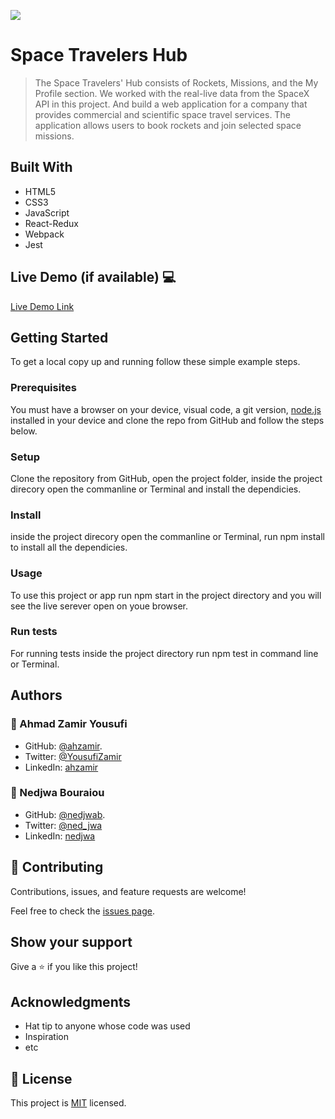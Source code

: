 ![](https://img.shields.io/badge/Microverse-blueviolet)

# Space Travelers Hub

> The Space Travelers' Hub consists of Rockets, Missions, and the My Profile section. We worked with the real-live data from the SpaceX API in this project. And build a web application for a company that provides commercial and scientific space travel services. The application allows users to book rockets and join selected space missions.


## Built With 

- HTML5
- CSS3
- JavaScript
- React-Redux
- Webpack
- Jest

## Live Demo (if available) 💻

[Live Demo Link](https://livedemo.com)


## Getting Started

To get a local copy up and running follow these simple example steps.

### Prerequisites

You must have a browser on your device, visual code, a git version, [node.js](https://nodejs.org/en/) installed in your device and clone the repo from GitHub and follow the steps below.

### Setup

Clone the repository from GitHub, open the project folder, inside the project direcory open the commanline or Terminal and install the dependicies.

### Install

inside the project direcory open the commanline or Terminal, run npm install to install all the dependicies.

### Usage

To use this project or app run npm start in the project directory and you will see the live serever open on youe browser.

### Run tests

For running tests inside the project directory run npm test in command line or Terminal.

## Authors

### 👤 Ahmad Zamir Yousufi
- GitHub: [@ahzamir](https://github.com/ahzamir).
- Twitter: [@YousufiZamir](https://twitter.com/YousufiZamir)
- LinkedIn: [ahzamir](https://www.linkedin.com/in/ahzamir/)

### 👤 Nedjwa Bouraiou
- GitHub: [@nedjwab](https://github.com/nedjwab).
- Twitter: [@ned_jwa](https://twitter.com/ned_jwa)
- LinkedIn: [nedjwa](https://www.linkedin.com/in/wa-bouraiou-512a5015a/)

## 🤝 Contributing

Contributions, issues, and feature requests are welcome!

Feel free to check the [issues page](../../issues/).

## Show your support

Give a ⭐️ if you like this project!

## Acknowledgments

- Hat tip to anyone whose code was used
- Inspiration
- etc

## 📝 License

This project is [MIT](./MIT.md) licensed.
